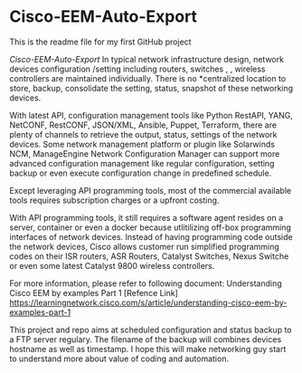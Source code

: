 # Cisco-EEM-Auto-Export

This is the readme file for my first GitHub project

*Cisco-EEM-Auto-Export*
In typical network infrastructure design, network devices configuration /setting including routers, switches , , wireless controllers are maintained individually. There is no *centralized location to store, backup, consolidate the setting, status, snapshot of these networking devices. 

With latest API, configuration management tools like Python RestAPI, YANG, NetCONF, RestCONF, JSON/XML, Ansible, Puppet, Terraform, there are plenty of channels to retrieve the output, status, settings of the network devices. Some network management platform or plugin like Solarwinds NCM, ManageEngine Network Configuration Manager can support more advanced configuration management like regular configuration, setting backup or even execute configuration change in predefined schedule. 

Except leveraging API programming tools, most of the commercial available tools requires subscription charges or a upfront costing. 

With API programming tools, it still requires a software agent resides on a server, container or even a docker because utlitilizing off-box programming interfaces of network devices. Instead of having programming code outside the network devices, Cisco allows customer run simplified programming codes on their ISR routers, ASR Routers, Catalyst Switches, Nexus Switche or even some latest Catalyst 9800 wireless controllers.

For more information, please refer to following document:
Understanding Cisco EEM by examples Part 1
[Refence Link] https://learningnetwork.cisco.com/s/article/understanding-cisco-eem-by-examples-part-1 

This project and repo aims at scheduled configuration and status backup to a FTP server regulary. The filename of the backup will combines devices hostname as well as timestamp. I hope this will make networking guy start to understand more about value of coding and automation.


